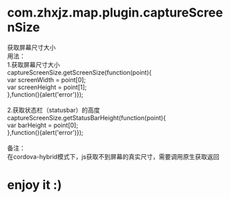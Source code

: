 # com.zhxjz.map.plugin.captureScreenSize
获取屏幕尺寸大小<br/>
用法：<br/>
1.获取屏幕尺寸大小<br/>
captureScreenSize.getScreenSize(function(point){<br/>
  var screenWidth = point[0];<br/>
  var screenHeight = point[1];<br/>
},function(){alert('error')});<br/>
<br/>
2.获取状态栏（statusbar）的高度<br/>
captureScreenSize.getStatusBarHeight(function(point){<br/>
  var barHeight = point[0];<br/>
},function(){alert('error')});<br/>
<br/>
备注：<br/>
在cordova-hybrid模式下，js获取不到屏幕的真实尺寸，需要调用原生获取返回<br/>

<h1>enjoy it :)</h1>
